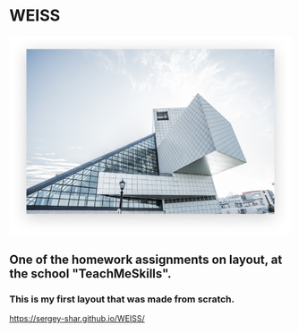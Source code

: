 # WEISS
![](https://github.com/Sergey-Shar/WEISS/blob/b37f7543e22b9d8ba6441baf8ca1ca509dd38757/src/styles/image/contacts_img/Image.png)
## One of the homework assignments on layout, at the school "TeachMeSkills". 
### This is my first layout that was made from scratch.
 https://sergey-shar.github.io/WEISS/
